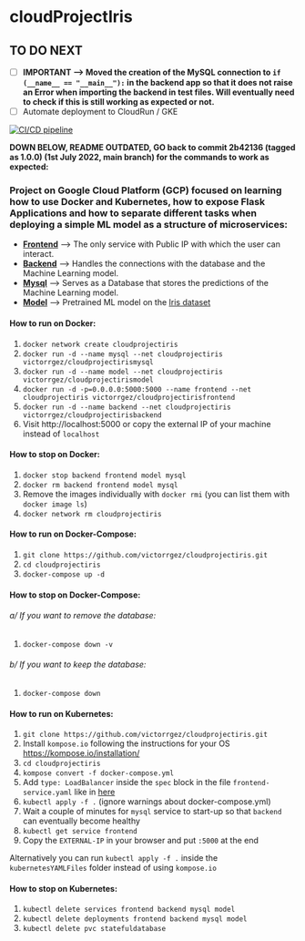 <h1> cloudProjectIris </h1>
<h2> TO DO NEXT </h2>

- [ ] **IMPORTANT --> Moved the creation of the MySQL connection to `if (__name__ == "__main__"):` in the backend app so
that it does not raise an Error when importing the backend in test files. Will eventually need to check if this is still
working as expected or not.**
- [ ] Automate deployment to CloudRun / GKE

[![CI/CD pipeline](https://github.com/victorrgez/cloudProjectIris/actions/workflows/cicd.yml/badge.svg?branch=main)](https://github.com/victorrgez/cloudProjectIris/actions/workflows/cicd.yml)

**DOWN BELOW, README OUTDATED, GO back to commit 2b42136 (tagged as 1.0.0) (1st July 2022, main branch) for the commands to work as expected:**
<h3> Project on Google Cloud Platform (GCP) focused on learning how to use Docker and Kubernetes, how to expose Flask Applications and how to separate different tasks when deploying a simple ML model as a structure of microservices: </h3>

- [**Frontend**](src/frontend5000) --> The only service with Public IP with which the user can interact.
- [**Backend**](src/backend8080) --> Handles the connections with the database and the Machine Learning model.
- [**Mysql**](src/mysql3306) --> Serves as a Database that stores the predictions of the Machine Learning model.
- [**Model**](src/irismodel3000) --> Pretrained ML model on the [Iris dataset](https://www.kaggle.com/datasets/uciml/iris)

<h4> How to run on Docker: </h4>

1. `docker network create cloudprojectiris`
2. `docker run -d --name mysql --net cloudprojectiris victorrgez/cloudprojectirismysql`
3. `docker run -d --name model --net cloudprojectiris victorrgez/cloudprojectirismodel`
4. `docker run -d -p=0.0.0.0:5000:5000 --name frontend --net cloudprojectiris victorrgez/cloudprojectirisfrontend`
5. `docker run -d --name backend --net cloudprojectiris victorrgez/cloudprojectirisbackend`
6. Visit http://localhost:5000 or copy the external IP of your machine instead of `localhost`

<h4> How to stop on Docker: </h4>

1. `docker stop backend frontend model mysql`
2. `docker rm backend frontend model mysql`
3. Remove the images individually with `docker rmi` (you can list them with `docker image ls`)
4. `docker network rm cloudprojectiris`

<h4> How to run on Docker-Compose: </h4>

1. `git clone https://github.com/victorrgez/cloudprojectiris.git`
2. `cd cloudprojectiris`
3. `docker-compose up -d`

<h4> How to stop on Docker-Compose: </h4>

<h6> a/ If you want to remove the database: </h6>

1. `docker-compose down -v`

<h6> b/ If you want to keep the database: </h6>

1. `docker-compose down`

<h4> How to run on Kubernetes: </h4>

1. `git clone https://github.com/victorrgez/cloudprojectiris.git`
2. Install `kompose.io` following the instructions for your OS https://kompose.io/installation/
3. `cd cloudprojectiris`
4. `kompose convert -f docker-compose.yml`
5. Add `type: LoadBalancer` inside the `spec` block in the file `frontend-service.yaml` like in [here](./kubernetesYAMLFiles/frontend-service.yaml)
6. `kubectl apply -f .` (ignore warnings about docker-compose.yml)
7. Wait a couple of minutes for `mysql` service to start-up so that `backend` can eventually become healthy
8. `kubectl get service frontend`
9. Copy the `EXTERNAL-IP` in your browser and put `:5000` at the end

Alternatively you can run `kubectl apply -f .` inside the `kubernetesYAMLFiles` folder instead of using `kompose.io`

<h4> How to stop on Kubernetes: </h4>

1. `kubectl delete services frontend backend mysql model`
2. `kubectl delete deployments frontend backend mysql model`
3. `kubectl delete pvc statefuldatabase`
